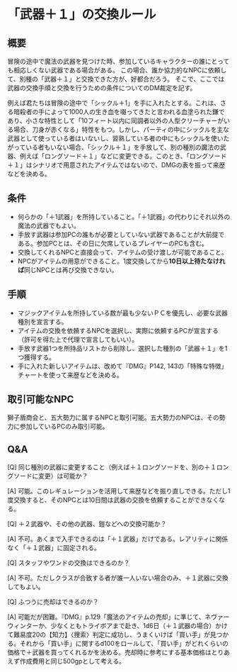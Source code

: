 # 「武器＋１」の交換ルール
## 概要
冒険の途中で魔法の武器を見つけた時、参加しているキャラクターの誰にとっても相応しくない武器である場合がある。
この場合、誰か協力的なNPCに依頼して、別種の「武器＋１」と交換できた方が、好都合だろう。
そこで、ここでは武器の交換手順と交換を行うための条件についてのDM裁定を記す。

例えば君たちは冒険の途中で「シックル＋1」を手に入れたとする。これは、さる暗殺者の手によって1000人の生き血を啜ってきたと言われる血塗られた鎌であり、小さな特性として「10フィート以内に同調者以外の人型クリーチャーがいる場合、刀身が赤くなる」特性をもつ。しかし、パーティの中にシックルを主な武器として使っている者はいないし、習熟している者の中にもシックルを使いたがっている者もいない場合、「シックル＋１」を手放して、別の種別の魔法の武器、例えば「ロングソード＋１」などに変更できる。このとき、「ロングソード＋１」はシナリオで用意されたアイテムではないので、DMGの表を振って来歴などを決める。
## 条件
- 何らかの「＋1武器」を所持していること。「＋1武器」の代わりにそれ以外の魔法の武器でもよい。
- 手放す武器は参加PCの誰もが必要としていない武器であることが大前提である。参加PCとは、その日に欠席しているプレイヤーのPCも含む。
- 交換してくれるNPCと直接会って、アイテムの受け渡しが可能であること。
- NPCがアイテムの用意ができること。1度交換してから<b>10日以上待たなければ</b>同じNPCとは再び交換できない。

## 手順
- マジックアイテムを所持している数が最も少ないＰＣを優先し、必要な武器種別を宣言する。
- アイテムの交換を依頼するNPCを選択し、実際に依頼するPCが宣言する（許可を得た上で代理で宣言してもいい）。
- 手放す武器1つを所持品リストから削除し、選択した種別の「武器＋１」を1つ獲得する。
- 手に入れた新しいアイテムは、改めて『DMG』P142, 143の「特殊な特徴」チャートを使って来歴などを決める。

## 取引可能なNPC
獅子盾商会と、五大勢力に属するNPCと取引可能。五大勢力のNPCは、その勢力に参加しているPCのみ取引可能。

## Q&A
[Q] 同じ種別の武器に変更すること（例えば＋１ロングソードを、別の＋１ロングソードに変更）は可能か？

[A] 可能。このレギュレーションを活用して来歴などを振り直しできる。ただし1度交換すると、そのNPCとは10日間は武器の交換を依頼することができなくなる。


[Q] ＋２武器や、その他の武器、鎧などへの交換可能か？

[A] 不可。あくまで入手できるのは「＋１武器」だけである。レアリティに関係なく「＋１武器」に固定される。


[Q] スタッフやワンドの交換はできるのか？

[A] 不可。ただしクラスが合致する者が誰一人いない場合のみ、＋１武器に交換してもよい。


[Q] ふつうに売却はできるのか？

[A] 可能だが困難。『DMG』p.129「魔法のアイテムの売却」に準じて、ネヴァーウィンターか、少なくともトライボアまで赴き、1d6日（＋１武器の場合）かけて難易度20の【知力】〈捜索〉判定に成功し、うまくいけば「買い手」が見つかる。それから「買い手」に関するd100をロールして、「買い手」がどれくらいの価格で＋武器を買ってくれるかを決める。売却時に参考にする基本価格はとりあえず作成費用と同じ500gpとして考える。
